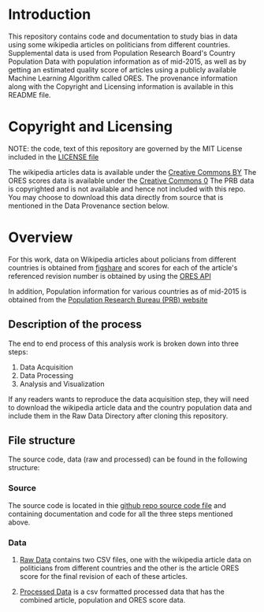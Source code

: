 # Introduction
This repository contains code and documentation to study bias in data using some wikipedia articles on politicians from different countries. Supplemental data is used from Population Research Board's Country Population Data with population information as of mid-2015, as well as by getting an estimated quality score of articles using a publicly available Machine Learning Algorithm called ORES. The provenance information along with the Copyright and Licensing information is available in this README file. 

# Copyright and Licensing
NOTE: the code, text of this repository are governed by the MIT License included in the [LICENSE file](https://github.com/sumanbhagavathula/data-512-a2/blob/master/LICENSE)

The wikipedia articles data is available under the [Creative Commons BY](https://creativecommons.org/licenses/by/2.0/)
The ORES scores data is available under the [Creative Commons 0](https://creativecommons.org/publicdomain/zero/1.0/)
The PRB data is copyrighted and is not available and hence not included with this repo. You may choose to download this data directly from source that is mentioned in the Data Provenance section below.

# Overview
For this work, data on Wikipedia articles about policians from different countries is obtained from [figshare](https://figshare.com/articles/Untitled_Item/5513449) and scores for each of the article's referenced revision number is obtained by using the [ORES API](https://ores.wikimedia.org/v3/#!/scoring/get_v3_scores_context_revid_model)

In addition, Population information for various countries as of mid-2015 is obtained from the [Population Research Bureau (PRB) website](http://www.prb.org/DataFinder/Topic/Rankings.aspx?ind=14)

## Description of the process
The end to end process of this analysis work is broken down into three steps:

1. Data Acquisition
2. Data Processing
3. Analysis and Visualization

If any readers wants to reproduce the data acquisition step, they will need to download the wikipedia article data and the country population data and include them in the Raw Data Directory after cloning this repository.

## File structure
The source code, data (raw and processed) can be found in the following structure:

### Source
The source code is located in thie [github repo source code file](https://github.com/sumanbhagavathula/data-512-a2/blob/master/src/hcds-a2-bias.ipynb) and containing documentation and code for all the three steps mentioned above.

### Data
1. [Raw Data](https://github.com/sumanbhagavathula/data-512-a2/tree/master/src/data/raw) contains two CSV files, one with the wikipedia article data on politicians from different countries and the other is the article ORES score for the final revision of each of these articles. 

2. [Processed Data](https://github.com/sumanbhagavathula/data-512-a2/tree/master/src/data/processed) is a csv formatted processed data that has the combined article, population and ORES score data.



